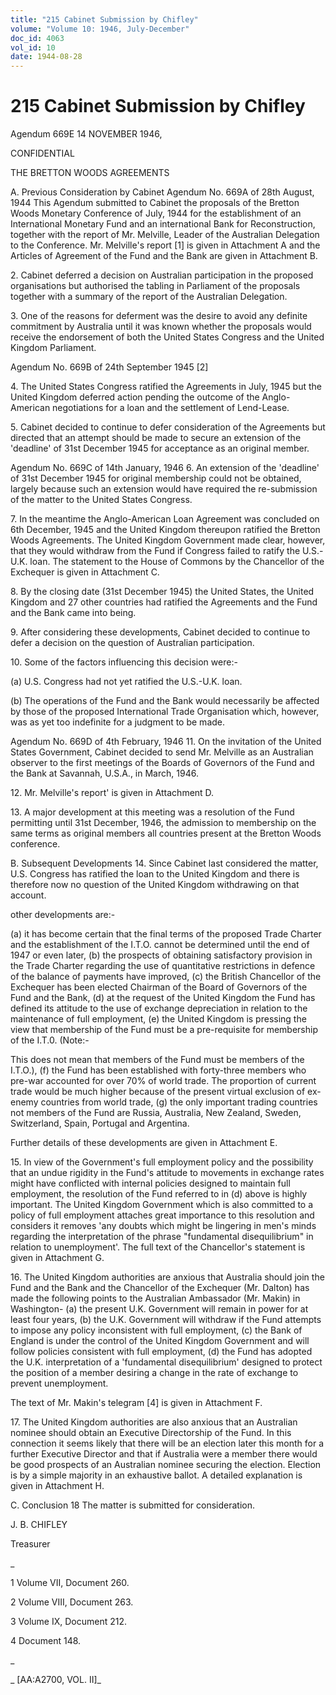 ```yaml
---
title: "215 Cabinet Submission by Chifley"
volume: "Volume 10: 1946, July-December"
doc_id: 4063
vol_id: 10
date: 1944-08-28
---
```


# 215 Cabinet Submission by Chifley

Agendum 669E 14 NOVEMBER 1946,

CONFIDENTIAL

THE BRETTON WOODS AGREEMENTS

A. Previous Consideration by Cabinet Agendum No. 669A of 28th August, 1944 This Agendum submitted to Cabinet the proposals of the Bretton Woods Monetary Conference of July, 1944 for the establishment of an International Monetary Fund and an international Bank for Reconstruction, together with the report of Mr. Melville, Leader of the Australian Delegation to the Conference. Mr. Melville's report [1] is given in Attachment A and the Articles of Agreement of the Fund and the Bank are given in Attachment B.

2\. Cabinet deferred a decision on Australian participation in the proposed organisations but authorised the tabling in Parliament of the proposals together with a summary of the report of the Australian Delegation.

3\. One of the reasons for deferment was the desire to avoid any definite commitment by Australia until it was known whether the proposals would receive the endorsement of both the United States Congress and the United Kingdom Parliament.

Agendum No. 669B of 24th September 1945 [2]

4\. The United States Congress ratified the Agreements in July, 1945 but the United Kingdom deferred action pending the outcome of the Anglo-American negotiations for a loan and the settlement of Lend-Lease.

5\. Cabinet decided to continue to defer consideration of the Agreements but directed that an attempt should be made to secure an extension of the 'deadline' of 31st December 1945 for acceptance as an original member.

Agendum No. 669C of 14th January, 1946 6. An extension of the 'deadline' of 31st December 1945 for original membership could not be obtained, largely because such an extension would have required the re-submission of the matter to the United States Congress.

7\. In the meantime the Anglo-American Loan Agreement was concluded on 6th December, 1945 and the United Kingdom thereupon ratified the Bretton Woods Agreements. The United Kingdom Government made clear, however, that they would withdraw from the Fund if Congress failed to ratify the U.S.-U.K. loan. The statement to the House of Commons by the Chancellor of the Exchequer is given in Attachment C.

8\. By the closing date (31st December 1945) the United States, the United Kingdom and 27 other countries had ratified the Agreements and the Fund and the Bank came into being.

9\. After considering these developments, Cabinet decided to continue to defer a decision on the question of Australian participation.

10\. Some of the factors influencing this decision were:-

(a) U.S. Congress had not yet ratified the U.S.-U.K. loan.

(b) The operations of the Fund and the Bank would necessarily be affected by those of the proposed International Trade Organisation which, however, was as yet too indefinite for a judgment to be made.

Agendum No. 669D of 4th February, 1946 11. On the invitation of the United States Government, Cabinet decided to send Mr. Melville as an Australian observer to the first meetings of the Boards of Governors of the Fund and the Bank at Savannah, U.S.A., in March, 1946.

12\. Mr. Melville's report' is given in Attachment D.

13\. A major development at this meeting was a resolution of the Fund permitting until 31st December, 1946, the admission to membership on the same terms as original members all countries present at the Bretton Woods conference.

B. Subsequent Developments 14. Since Cabinet last considered the matter, U.S. Congress has ratified the loan to the United Kingdom and there is therefore now no question of the United Kingdom withdrawing on that account.

other developments are:-

(a) it has become certain that the final terms of the proposed Trade Charter and the establishment of the I.T.O. cannot be determined until the end of 1947 or even later, (b) the prospects of obtaining satisfactory provision in the Trade Charter regarding the use of quantitative restrictions in defence of the balance of payments have improved, (c) the British Chancellor of the Exchequer has been elected Chairman of the Board of Governors of the Fund and the Bank, (d) at the request of the United Kingdom the Fund has defined its attitude to the use of exchange depreciation in relation to the maintenance of full employment, (e) the United Kingdom is pressing the view that membership of the Fund must be a pre-requisite for membership of the I.T.0. (Note:-

This does not mean that members of the Fund must be members of the I.T.O.), (f) the Fund has been established with forty-three members who pre-war accounted for over 70% of world trade. The proportion of current trade would be much higher because of the present virtual exclusion of ex-enemy countries from world trade, (g) the only important trading countries not members of the Fund are Russia, Australia, New Zealand, Sweden, Switzerland, Spain, Portugal and Argentina.

Further details of these developments are given in Attachment E.

15\. In view of the Government's full employment policy and the possibility that an undue rigidity in the Fund's attitude to movements in exchange rates might have conflicted with internal policies designed to maintain full employment, the resolution of the Fund referred to in (d) above is highly important. The United Kingdom Government which is also committed to a policy of full employment attaches great importance to this resolution and considers it removes 'any doubts which might be lingering in men's minds regarding the interpretation of the phrase "fundamental disequilibrium" in relation to unemployment'. The full text of the Chancellor's statement is given in Attachment G.

16\. The United Kingdom authorities are anxious that Australia should join the Fund and the Bank and the Chancellor of the Exchequer (Mr. Dalton) has made the following points to the Australian Ambassador (Mr. Makin) in Washington- (a) the present U.K. Government will remain in power for at least four years, (b) the U.K. Government will withdraw if the Fund attempts to impose any policy inconsistent with full employment, (c) the Bank of England is under the control of the United Kingdom Government and will follow policies consistent with full employment, (d) the Fund has adopted the U.K. interpretation of a 'fundamental disequilibrium' designed to protect the position of a member desiring a change in the rate of exchange to prevent unemployment.

The text of Mr. Makin's telegram [4] is given in Attachment F.

17\. The United Kingdom authorities are also anxious that an Australian nominee should obtain an Executive Directorship of the Fund. In this connection it seems likely that there will be an election later this month for a further Executive Director and that if Australia were a member there would be good prospects of an Australian nominee securing the election. Election is by a simple majority in an exhaustive ballot. A detailed explanation is given in Attachment H.

C. Conclusion 18 The matter is submitted for consideration.

J. B. CHIFLEY

Treasurer

_

1 Volume VII, Document 260.

2 Volume VIII, Document 263.

3 Volume IX, Document 212.

4 Document 148.

_

_ [AA:A2700, VOL. II]_
